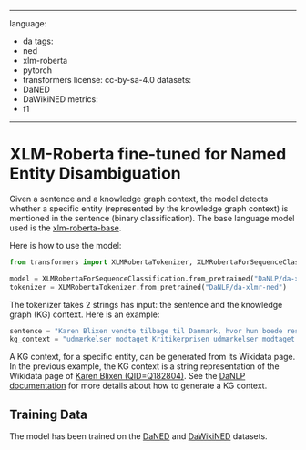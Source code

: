 
---
language:
- da
tags:
- ned
- xlm-roberta
- pytorch
- transformers
license: cc-by-sa-4.0
datasets:
- DaNED
- DaWikiNED
metrics:
- f1
---

# XLM-Roberta fine-tuned for Named Entity Disambiguation

Given a sentence and a knowledge graph context, the model detects whether a specific entity (represented by the knowledge graph context) is mentioned in the sentence (binary classification). 
The base language model used is the [xlm-roberta-base](https://huggingface.co/xlm-roberta-base). 

Here is how to use the model: 

```python
from transformers import XLMRobertaTokenizer, XLMRobertaForSequenceClassification

model = XLMRobertaForSequenceClassification.from_pretrained("DaNLP/da-xlmr-ned")
tokenizer = XLMRobertaTokenizer.from_pretrained("DaNLP/da-xlmr-ned")
```

The tokenizer takes 2 strings has input: the sentence and the knowledge graph (KG) context. 
Here is an example:
```python
sentence = "Karen Blixen vendte tilbage til Danmark, hvor hun boede resten af sit liv på Rungstedlund, som hun arvede efter sin mor i 1939"
kg_context = "udmærkelser modtaget Kritikerprisen udmærkelser modtaget Tagea Brandts Rejselegat udmærkelser modtaget Ingenio et arti udmærkelser modtaget Holbergmedaljen udmærkelser modtaget De Gyldne Laurbær mor Ingeborg Dinesen ægtefælle Bror von Blixen-Finecke køn kvinde Commons-kategori Karen Blixen LCAuth no95003722 VIAF 90663542 VIAF 121643918 GND-identifikator 118637878 ISNI 0000 0001 2096 6265 ISNI 0000 0003 6863 4408 ISNI 0000 0001 1891 0457 fødested Rungstedlund fødested Rungsted dødssted Rungstedlund dødssted København statsborgerskab Danmark NDL-nummer 00433530 dødsdato +1962-09-07T00:00:00Z dødsdato +1962-01-01T00:00:00Z fødselsdato +1885-04-17T00:00:00Z fødselsdato +1885-01-01T00:00:00Z AUT NKC jn20000600905 AUT NKC jo2015880827 AUT NKC xx0196181 emnets hovedkategori Kategori:Karen Blixen tilfælde af menneske billede Karen Blixen cropped from larger original.jpg IMDb-identifikationsnummer nm0227598 Freebase-ID /m/04ymd8w BNF 118857710 beskæftigelse skribent beskæftigelse selvbiograf beskæftigelse novelleforfatter ..."
```

A KG context, for a specific entity, can be generated from its Wikidata page. 
In the previous example, the KG context is a string representation of the Wikidata page of [Karen Blixen (QID=Q182804)](https://www.wikidata.org/wiki/Q182804). 
See the [DaNLP documentation](https://danlp-alexandra.readthedocs.io/en/latest/docs/tasks/ned.html#xlmr) for more details about how to generate a KG context. 


## Training Data 

The model has been trained on the [DaNED](https://danlp-alexandra.readthedocs.io/en/latest/docs/datasets.html#daned) and [DaWikiNED](https://danlp-alexandra.readthedocs.io/en/latest/docs/datasets.html#dawikined) datasets. 


